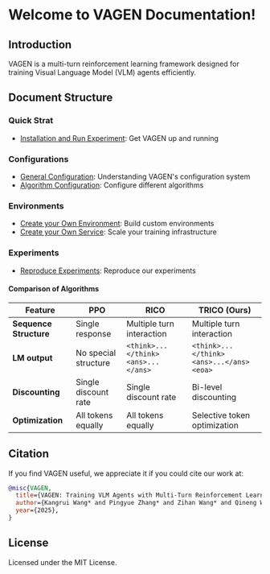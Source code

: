 # Welcome to VAGEN Documentation!

## Introduction
VAGEN is a multi-turn reinforcement learning framework designed for training Visual Language Model (VLM) agents efficiently.

## Document Structure

### Quick Strat
- [Installation and Run Experiment](run-exp.md): Get VAGEN up and running

### Configurations
- [General Configuration](configs/general-config.md): Understanding VAGEN's configuration system
- [Algorithm Configuration](configs/algo-config.md): Configure different algorithms

### Environments
- [Create your Own Environment](envs/create-env.md): Build custom environments
- [Create your Own Service](envs/create-service.md): Scale your training infrastructure

### Experiments
- [Reproduce Experiments](reproduce-exp.md): Reproduce our experiments


#### Comparison of Algorithms

| **Feature** | **PPO** | **RICO** | **TRICO (Ours)** |
| --- | --- | --- | --- |
| **Sequence Structure** | Single response | Multiple turn interaction | Multiple turn interaction |
| **LM output** | No special structure | `<think>...</think><ans>...</ans>` | `<think>...</think><ans>...</ans><eoa>` |
| **Discounting** | Single discount rate | Single discount rate | Bi-level discounting |
| **Optimization** | All tokens equally | All tokens equally | Selective token optimization |


## Citation

If you find VAGEN useful, we appreciate it if you could cite our work at:

```bibtex
@misc{VAGEN,
  title={VAGEN: Training VLM Agents with Multi-Turn Reinforcement Learning},
  author={Kangrui Wang* and Pingyue Zhang* and Zihan Wang* and Qineng Wang* and Linjie Li* and Zhengyuan Yang and Chi Wan and Yiping Lu and Manling Li},
  year={2025},
}
```

## License
Licensed under the MIT License. 